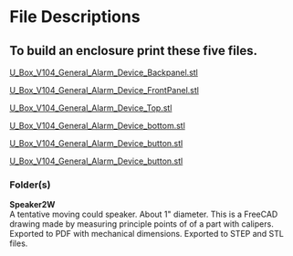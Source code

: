# File Descriptions

## To build an enclosure print these five files.

[U_Box_V104_General_Alarm_Device_Backpanel.stl](U_Box_V104_General_Alarm_Device_Backpanel.stl)

[U_Box_V104_General_Alarm_Device_FrontPanel.stl](U_Box_V104_General_Alarm_Device_FrontPanel.stl)

[U_Box_V104_General_Alarm_Device_Top.stl](U_Box_V104_General_Alarm_Device_Top.stl)

[U_Box_V104_General_Alarm_Device_bottom.stl](U_Box_V104_General_Alarm_Device_bottom.stl)

[U_Box_V104_General_Alarm_Device_button.stl](U_Box_V104_General_Alarm_Device_button.stl)

[U_Box_V104_General_Alarm_Device_button.stl](U_Box_V104_General_Alarm_Device_LED_standoffs.stl)

### Folder(s)  
**Speaker2W**  
A tentative moving could speaker. About 1" diameter. This is a FreeCAD drawing made by measuring principle points of of a part with calipers.  Exported to PDF with mechanical dimensions. Exported to STEP and STL files.

